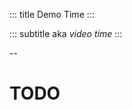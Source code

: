 <!-- slide template="[[tpl-intermediate-subtitle]]" bg="[[holisticon-bg.svg]]" -->

::: title
Demo Time
:::

::: subtitle
aka _video time_
:::

--

# TODO
